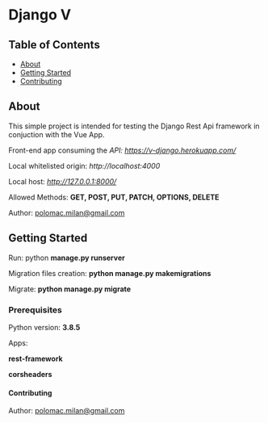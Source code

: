 # Django V

## Table of Contents

- [About](#about)
- [Getting Started](#getting_started)
- [Contributing](#contributing)

## About <a name = "about"></a>

This simple project is intended for testing the Django Rest Api framework in conjuction with the Vue App.

Front-end app consuming the *API: https://v-django.herokuapp.com/*

Local whitelisted origin: *http://localhost:4000*

Local host: *http://127.0.0.1:8000/*

Allowed Methods: **GET, POST, PUT, PATCH, OPTIONS, DELETE**

Author: polomac.milan@gmail.com

## Getting Started <a name = "getting_started"></a>

Run: python **manage.py runserver**

Migration files creation: **python manage.py makemigrations**

Migrate: **python manage.py migrate**

### Prerequisites

Python version: **3.8.5**

Apps:

  **rest-framework**

  **corsheaders**

#### Contributing <a name = "contributing"></a>
Author: polomac.milan@gmail.com